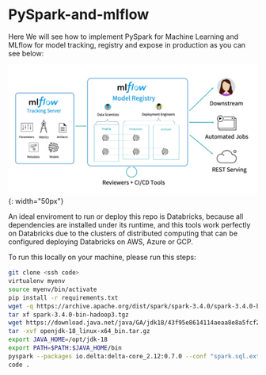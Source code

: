 # PySpark-and-mlflow

Here We will see how to implement PySpark for Machine Learning and MLflow for model tracking, registry and expose in production as you can see below:

![image](imgs/mlflowjpg.jpg){: width="50px"}

An ideal enviroment to run or deploy this repo is Databricks, because all dependencies are installed under its runtime, and this tools work perfectly on Databricks due to the clusters of distributed computing that can be configured deploying Databricks on AWS, Azure or GCP.

To run this locally on your machine, please run this steps:

```sh
git clone <ssh code>
virtualenv myenv
source myenv/bin/activate
pip install -r requirements.txt
wget -q https://archive.apache.org/dist/spark/spark-3.4.0/spark-3.4.0-bin-hadoop3.tgz
tar xf spark-3.4.0-bin-hadoop3.tgz
wget https://download.java.net/java/GA/jdk18/43f95e8614114aeaa8e8a5fcf20a682d/36/GPL/openjdk-18_linux-x64_bin.tar.gz
tar -xvf openjdk-18_linux-x64_bin.tar.gz
export JAVA_HOME=/opt/jdk-18
export PATH=$PATH:$JAVA_HOME/bin
pyspark --packages io.delta:delta-core_2.12:0.7.0 --conf "spark.sql.extensions=io.delta.sql.DeltaSparkSessionExtension" --conf "spark.sql.catalog.spark_catalog=org.apache.spark.sql.delta.catalog.DeltaCatalog"
code .
```